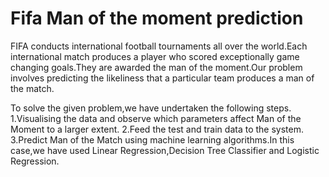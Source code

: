 # Fifa Man of the moment prediction
FIFA conducts international football tournaments all over the world.Each international match produces a player who scored exceptionally game changing goals.They are awarded the man of the moment.Our problem involves predicting the likeliness that a particular team produces a man of the match.

To solve the given problem,we have undertaken the following steps.
1.Visualising the data and observe which parameters affect Man of the Moment to a larger extent.
2.Feed the test and train data to the system.
3.Predict Man of the Match  using machine learning algorithms.In this case,we have used Linear Regression,Decision Tree Classifier and Logistic Regression.

